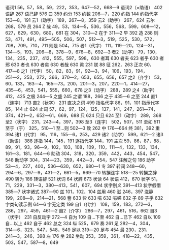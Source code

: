 <!-- { "loadSidebar": true } -->
语词1	56，57，58，59，222，353，647―52，668―9
语词2（=助语）	402
语辞	267
语己辞	576
曰	359
约分	153
约数	206―7，220
约指	144
约指代字	153―8，191
云1（动字）	189，267―8，359
云2（助字）	267，624
云尔	268，579
员	264
Z
哉	49，53，134―5，536，556，568，599，608―12，627，629，630，680，681
在	304，310―2
在于	311―2
早	392
造	288
则	53，471，491，495―505，506，507，512―3，519，525，530，572，708，709，710，711
则是	504，715
者1（代字）	111，119―20，124―31，134―5，193，206―8，378―9，676―8，692―3
者2（助字）	79，130，134，235，237，412，555，597，598，630
者耳	630
者夫	623
者乎	630
者邪	630
者也	630
者矣	630
者哉	630
眞	231
朕	88
征	262，263
正次	60，417―8
之1（代字）	50，82，83，91，92―3，94，106，193，194，251―2，253，272，366，370―2，653，655，656，657
之2（介字）	53，60，133，163―4，165―73，200，201―3，207，220―1，414―27，435―6，453，541，555，660，678
之3（动字）	288，289
之4（助字）	412，425
之极	244―5
之盛	245
之谓	188，266
之于	435―6
之至	244
直1（连字）	713
直2（状字）	231
直决之词	499
指名代字	86，91，101
指示代字	85，144
止	624
止词	57，62，97，124，125，137，141，247，261―74，374，421―2，652―61，669，688
只	624
只且	624
至1（动字）	289，368
至2（状字）	231，243―4，397，398
至3（连字）	502，507，511
至如	511
至于（于）	325，510―1
至…则	502―3
致	262
中	176―664
终	381，392
重	394
诸1（代字）	95，116，155―6，253，429
诸2（助字）	599，621―2
诸3（助语）	388
逐指	144，145，191
逐指代字	144，191
主次	59，86，87，88，89，91，93，96―9，102，103，108，109，110，111―4，132，133，134，161―3，181，644―6
助动	304，318，320，359，442，443，454，547，548
助动字	304，314―23，359，442―3，454，547
注解之句	186
助字	53―4，227，400，536―630，652，680―1
专	397
转词	248―60，294―6，297―9，431―2，661―5，669―70
转捩连字	518―25
转捩之辞	490
转为	186
转语辞	521
状词	64
状辞	673
状读	64
状语	412，670
状字	51，71，229，331―3，380―413，541，607，694
状字别义	391―413
状字假借	385―7
状字诸式	387―90
兹	101，102，104
兹用	460
滋	246，397
滋静	199，208―9，214―21，568
訾	633
呰	633
嗞	632
嗞嗟	632
子	89
子乎	632
字类句读示例	64―6
字无定类	199
自1（代字）	108，159，183，272―3，286，297，459，461―2
自2（介字）	286―7，297，461，516，662
自3（状字）	231
自反动字	272―4
自为	109
自…下至		462
自…已下		462
自以	109
自…以上		462
自于	462
总之	324
纵	525，679
奏	261
足	282―4，304，314―6，323，547，548，549
足以	319―20
足与	454
最	230，231，241―3，246，398
左	176
坐	282
坐动	353，359，361，418―22，435，503，547，587―8，649

